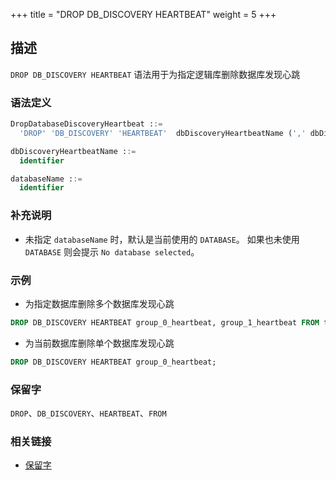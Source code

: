 +++
title = "DROP DB_DISCOVERY HEARTBEAT"
weight = 5
+++

## 描述

`DROP DB_DISCOVERY HEARTBEAT` 语法用于为指定逻辑库删除数据库发现心跳

### 语法定义

```sql
DropDatabaseDiscoveryHeartbeat ::=
  'DROP' 'DB_DISCOVERY' 'HEARTBEAT'  dbDiscoveryHeartbeatName (',' dbDiscoveryHeartbeatName)*  ('FROM' databaseName)?

dbDiscoveryHeartbeatName ::=
  identifier

databaseName ::=
  identifier
```

### 补充说明

- 未指定 `databaseName` 时，默认是当前使用的 `DATABASE`。 如果也未使用 `DATABASE` 则会提示 `No database selected`。

### 示例

- 为指定数据库删除多个数据库发现心跳
 
```sql
DROP DB_DISCOVERY HEARTBEAT group_0_heartbeat, group_1_heartbeat FROM test1;
```

- 为当前数据库删除单个数据库发现心跳

```sql
DROP DB_DISCOVERY HEARTBEAT group_0_heartbeat;
```

### 保留字

`DROP`、`DB_DISCOVERY`、`HEARTBEAT`、`FROM`

### 相关链接

- [保留字](/cn/reference/distsql/syntax/reserved-word/)